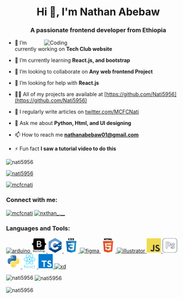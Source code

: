 <h1 align="center">Hi 👋, I'm Nathan Abebaw</h1>
<h3 align="center">A passionate frontend developer from Ethiopia</h3>
<img align="right" alt="Coding" width="400" src="https://cdn.dribbble.com/users/1162077/screenshots/3848914/programmer.gif">

- 🔭 I’m currently working on **Tech Club website**

- 🌱 I’m currently learning **React.js, and bootstrap**

- 👯 I’m looking to collaborate on **Any web frontend Project**

- 🤝 I’m looking for help with **React.js**

- 👨‍💻 All of my projects are available at [https://github.com/Nati5956](https://github.com/Nati5956)

- 📝 I regularly write articles on [twitter.com/MCFCNati](twitter.com/MCFCNati)

- 💬 Ask me about **Python, Html, and UI designing**

- 📫 How to reach me **nathanabebaw01@gmail.com**

- ⚡ Fun fact **I saw a tutorial video to do this**

<p align="left"> <img src="https://komarev.com/ghpvc/?username=nati5956&label=Profile%20views&color=0e75b6&style=flat" alt="nati5956" /> </p>

<p align="left"> <a href="https://github.com/ryo-ma/github-profile-trophy"><img src="https://github-profile-trophy.vercel.app/?username=nati5956" alt="nati5956" /></a> </p>

<p align="left"> <a href="https://twitter.com/mcfcnati" target="blank"><img src="https://img.shields.io/twitter/follow/mcfcnati?logo=twitter&style=for-the-badge" alt="mcfcnati" /></a> </p>



<h3 align="left">Connect with me:</h3>
<p align="left">
<a href="https://twitter.com/mcfcnati" target="blank"><img align="center" src="https://raw.githubusercontent.com/rahuldkjain/github-profile-readme-generator/master/src/images/icons/Social/twitter.svg" alt="mcfcnati" height="30" width="40" /></a>
<a href="https://instagram.com/nxthan_.__" target="blank"><img align="center" src="https://raw.githubusercontent.com/rahuldkjain/github-profile-readme-generator/master/src/images/icons/Social/instagram.svg" alt="nxthan_.__" height="30" width="40" /></a>
</p>

<h3 align="left">Languages and Tools:</h3>
<p align="left"> <a href="https://www.arduino.cc/" target="_blank" rel="noreferrer"> <img src="https://cdn.worldvectorlogo.com/logos/arduino-1.svg" alt="arduino" width="40" height="40"/> </a> <a href="https://getbootstrap.com" target="_blank" rel="noreferrer"> <img src="https://raw.githubusercontent.com/devicons/devicon/master/icons/bootstrap/bootstrap-plain-wordmark.svg" alt="bootstrap" width="40" height="40"/> </a> <a href="https://www.w3schools.com/cpp/" target="_blank" rel="noreferrer"> <img src="https://raw.githubusercontent.com/devicons/devicon/master/icons/cplusplus/cplusplus-original.svg" alt="cplusplus" width="40" height="40"/> </a> <a href="https://www.w3schools.com/css/" target="_blank" rel="noreferrer"> <img src="https://raw.githubusercontent.com/devicons/devicon/master/icons/css3/css3-original-wordmark.svg" alt="css3" width="40" height="40"/> </a> <a href="https://www.figma.com/" target="_blank" rel="noreferrer"> <img src="https://www.vectorlogo.zone/logos/figma/figma-icon.svg" alt="figma" width="40" height="40"/> </a> <a href="https://www.w3.org/html/" target="_blank" rel="noreferrer"> <img src="https://raw.githubusercontent.com/devicons/devicon/master/icons/html5/html5-original-wordmark.svg" alt="html5" width="40" height="40"/> </a> <a href="https://www.adobe.com/in/products/illustrator.html" target="_blank" rel="noreferrer"> <img src="https://www.vectorlogo.zone/logos/adobe_illustrator/adobe_illustrator-icon.svg" alt="illustrator" width="40" height="40"/> </a> <a href="https://developer.mozilla.org/en-US/docs/Web/JavaScript" target="_blank" rel="noreferrer"> <img src="https://raw.githubusercontent.com/devicons/devicon/master/icons/javascript/javascript-original.svg" alt="javascript" width="40" height="40"/> </a> <a href="https://www.photoshop.com/en" target="_blank" rel="noreferrer"> <img src="https://raw.githubusercontent.com/devicons/devicon/master/icons/photoshop/photoshop-line.svg" alt="photoshop" width="40" height="40"/> </a> <a href="https://www.python.org" target="_blank" rel="noreferrer"> <img src="https://raw.githubusercontent.com/devicons/devicon/master/icons/python/python-original.svg" alt="python" width="40" height="40"/> </a> <a href="https://reactjs.org/" target="_blank" rel="noreferrer"> <img src="https://raw.githubusercontent.com/devicons/devicon/master/icons/react/react-original-wordmark.svg" alt="react" width="40" height="40"/> </a> <a href="https://www.typescriptlang.org/" target="_blank" rel="noreferrer"> <img src="https://raw.githubusercontent.com/devicons/devicon/master/icons/typescript/typescript-original.svg" alt="typescript" width="40" height="40"/> </a> <a href="https://www.adobe.com/products/xd.html" target="_blank" rel="noreferrer"> <img src="https://cdn.worldvectorlogo.com/logos/adobe-xd.svg" alt="xd" width="40" height="40"/> </a> </p>

<p><img align="left" src="https://github-readme-stats.vercel.app/api/top-langs?username=nati5956&show_icons=true&locale=en&layout=compact" alt="nati5956" /></p>

<p>&nbsp;<img align="center" src="https://github-readme-stats.vercel.app/api?username=nati5956&show_icons=true&locale=en" alt="nati5956" /></p>

<p><img align="center" src="https://github-readme-streak-stats.herokuapp.com/?user=nati5956&" alt="nati5956" /></p>
